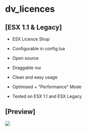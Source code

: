 # dv_licences

## [ESX 1.1 & Legacy]

- ESX Licence Shop

- Configurable in config.lua

- Open source

- Draggable nui

- Clean and easy usage

- Optimised + "Performance" Mode

- Tested on ESX 1.1 and ESX Legacy

## [Preview]

<img src="https://i.imgur.com/6Xxju4C.png"/>
